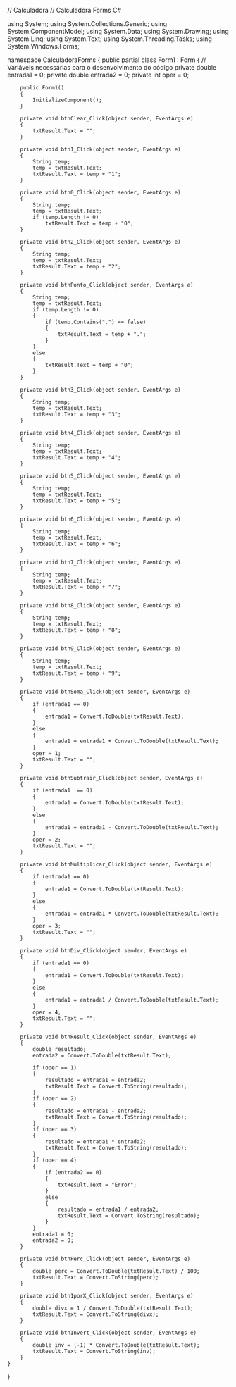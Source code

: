 // Calculadora
// Calculadora Forms C#

using System;
using System.Collections.Generic;
using System.ComponentModel;
using System.Data;
using System.Drawing;
using System.Linq;
using System.Text;
using System.Threading.Tasks;
using System.Windows.Forms;

namespace CalculadoraForms
{
    public partial class Form1 : Form
    {
        // Variáveis necessárias para o desenvolvimento do código
        private double entrada1 = 0;
        private double entrada2 = 0;
        private int oper = 0;

        public Form1()
        {
            InitializeComponent();
        }

        private void btnClear_Click(object sender, EventArgs e)
        {
            txtResult.Text = "";
        }

        private void btn1_Click(object sender, EventArgs e)
        {
            String temp;
            temp = txtResult.Text;
            txtResult.Text = temp + "1";
        }

        private void btn0_Click(object sender, EventArgs e)
        {
            String temp;
            temp = txtResult.Text;
            if (temp.Length != 0)
                txtResult.Text = temp + "0";
        }

        private void btn2_Click(object sender, EventArgs e)
        {
            String temp;
            temp = txtResult.Text;
            txtResult.Text = temp + "2";
        }

        private void btnPonto_Click(object sender, EventArgs e)
        {
            String temp;
            temp = txtResult.Text;
            if (temp.Length != 0)
            {
                if (temp.Contains(".") == false)
                {
                    txtResult.Text = temp + ".";
                }
            }
            else 
            {
                txtResult.Text = temp + "0";
            }
        }

        private void btn3_Click(object sender, EventArgs e)
        {
            String temp;
            temp = txtResult.Text;
            txtResult.Text = temp + "3";
        }

        private void btn4_Click(object sender, EventArgs e)
        {
            String temp;
            temp = txtResult.Text;
            txtResult.Text = temp + "4";
        }

        private void btn5_Click(object sender, EventArgs e)
        {
            String temp;
            temp = txtResult.Text;
            txtResult.Text = temp + "5";
        }

        private void btn6_Click(object sender, EventArgs e)
        {
            String temp;
            temp = txtResult.Text;
            txtResult.Text = temp + "6";
        }

        private void btn7_Click(object sender, EventArgs e)
        {
            String temp;
            temp = txtResult.Text;
            txtResult.Text = temp + "7";
        }

        private void btn8_Click(object sender, EventArgs e)
        {
            String temp;
            temp = txtResult.Text;
            txtResult.Text = temp + "8";
        }

        private void btn9_Click(object sender, EventArgs e)
        {
            String temp;
            temp = txtResult.Text;
            txtResult.Text = temp + "9";
        }

        private void btnSoma_Click(object sender, EventArgs e)
        {
            if (entrada1 == 0)
            {
                entrada1 = Convert.ToDouble(txtResult.Text);
            }
            else
            {
                entrada1 = entrada1 + Convert.ToDouble(txtResult.Text);
            }
            oper = 1;
            txtResult.Text = "";
        }

        private void btnSubtrair_Click(object sender, EventArgs e)
        {
            if (entrada1  == 0)
            {
                entrada1 = Convert.ToDouble(txtResult.Text);
            }
            else
            {
                entrada1 = entrada1 - Convert.ToDouble(txtResult.Text);
            }
            oper = 2;
            txtResult.Text = "";
        }

        private void btnMultiplicar_Click(object sender, EventArgs e)
        {
            if (entrada1 == 0)
            {
                entrada1 = Convert.ToDouble(txtResult.Text);
            }
            else
            {
                entrada1 = entrada1 * Convert.ToDouble(txtResult.Text);
            }
            oper = 3;
            txtResult.Text = "";
        }

        private void btnDiv_Click(object sender, EventArgs e)
        {
            if (entrada1 == 0)
            {
                entrada1 = Convert.ToDouble(txtResult.Text);
            }
            else
            {
                entrada1 = entrada1 / Convert.ToDouble(txtResult.Text);
            }
            oper = 4;
            txtResult.Text = "";
        }

        private void btnResult_Click(object sender, EventArgs e)
        {
            double resultado;
            entrada2 = Convert.ToDouble(txtResult.Text);

            if (oper == 1)
            {
                resultado = entrada1 + entrada2;
                txtResult.Text = Convert.ToString(resultado);
            }
            if (oper == 2)
            {
                resultado = entrada1 - entrada2;
                txtResult.Text = Convert.ToString(resultado);
            }
            if (oper == 3)
            {
                resultado = entrada1 * entrada2;
                txtResult.Text = Convert.ToString(resultado);
            }
            if (oper == 4)
            {
                if (entrada2 == 0)
                {
                    txtResult.Text = "Error";
                }
                else
                {
                    resultado = entrada1 / entrada2;
                    txtResult.Text = Convert.ToString(resultado);
                }
            }
            entrada1 = 0;
            entrada2 = 0;
        }

        private void btnPerc_Click(object sender, EventArgs e)
        {
            double perc = Convert.ToDouble(txtResult.Text) / 100;
            txtResult.Text = Convert.ToString(perc);
        }

        private void btn1porX_Click(object sender, EventArgs e)
        {
            double divx = 1 / Convert.ToDouble(txtResult.Text);
            txtResult.Text = Convert.ToString(divx);
        }

        private void btnInvert_Click(object sender, EventArgs e)
        {
            double inv = (-1) * Convert.ToDouble(txtResult.Text);
            txtResult.Text = Convert.ToString(inv);
        }
    }
}
